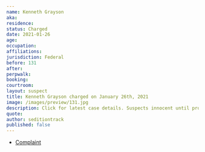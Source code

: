 ```yaml
---
name: Kenneth Grayson
aka:
residence: 
status: Charged
date: 2021-01-26
age: 
occupation:
affiliations:
jurisdiction: Federal
before: 131
after:
perpwalk:
booking: 
courtroom:
layout: suspect
title: Kenneth Grayson charged on January 26th, 2021
image: /images/preview/131.jpg
description: Click for latest case details. Suspects innocent until proven guilty.
quote:
author: seditiontrack
published: false
---
```


- [Complaint](https://www.justice.gov//opa/page/file/1360506/download)
